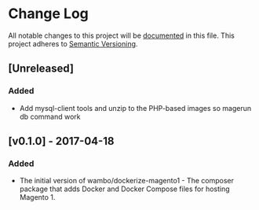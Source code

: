 # Change Log
All notable changes to this project will be [documented](http://keepachangelog.com/) in this file.
This project adheres to [Semantic Versioning](http://semver.org/).

## [Unreleased]

### Added
- Add mysql-client tools and unzip to the PHP-based images so magerun db command work

## [v0.1.0] - 2017-04-18

### Added

- The initial version of wambo/dockerize-magento1 - The composer package that adds Docker and Docker Compose files for hosting Magento 1.
